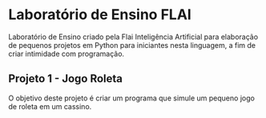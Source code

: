 # Laboratório de Ensino FLAI

Laboratório de Ensino criado pela Flai Inteligência Artificial para elaboração de pequenos projetos em Python para iniciantes nesta linguagem, a fim de criar intimidade com programação.

## Projeto 1 - Jogo Roleta

O objetivo deste projeto é criar um programa que simule um pequeno jogo de roleta em um cassino.
